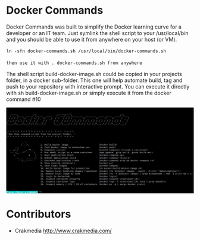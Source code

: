 # Docker Commands

Docker Commands was built to simplify the Docker learning curve for a developer or an IT team.
Just symlink the shell script to your /usr/local/bin and you should be able to use it from anywhere on your host (or VM).

    ln -sfn docker-commands.sh /usr/local/bin/docker-commands.sh
    
    then use it with . docker-commands.sh from anywhere

The shell script build-docker-image.sh could be copied in your projects folder, in a docker sub-folder. This one will help
automate build, tag and push to your repository with interactive prompt. You can execute it directly with
sh build-docker-image.sh or simply execute it from the docker command #10

<img src="welcome-screen.jpg" align="center" />

# Contributors
  - Crakmedia http://www.crakmedia.com/



